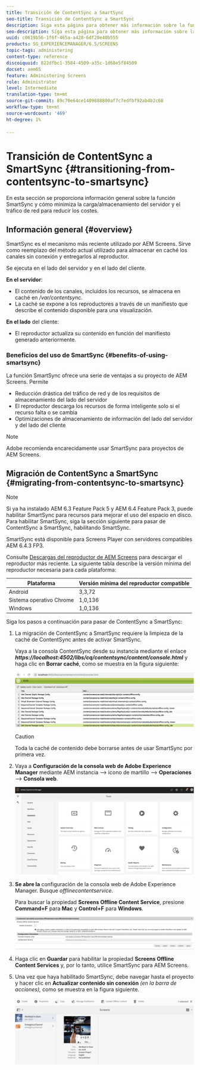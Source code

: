 ```yaml
---
title: Transición de ContentSync a SmartSync
seo-title: Transición de ContentSync a SmartSync
description: Siga esta página para obtener más información sobre la función SmartSync y cómo puede realizar la transición de ContentSync a SmartSync.
seo-description: Siga esta página para obtener más información sobre la función SmartSync y cómo puede realizar la transición de ContentSync a SmartSync.
uuid: c0619b56-1f6f-465a-a428-6df28e40b555
products: SG_EXPERIENCEMANAGER/6.5/SCREENS
topic-tags: administering
content-type: reference
discoiquuid: 822dfbc1-3584-4509-a35c-1d68e5f84509
docset: aem65
feature: Administering Screens
role: Administrator
level: Intermediate
translation-type: tm+mt
source-git-commit: 89c70e64ce1409888800af7c7edfbf92ab4b2c68
workflow-type: tm+mt
source-wordcount: '469'
ht-degree: 1%

---
```



# Transición de ContentSync a SmartSync {#transitioning-from-contentsync-to-smartsync}

En esta sección se proporciona información general sobre la función SmartSync y cómo minimiza la carga/almacenamiento del servidor y el tráfico de red para reducir los costes.

## Información general {#overview}

SmartSync es el mecanismo más reciente utilizado por AEM Screens. Sirve como reemplazo del método actual utilizado para almacenar en caché los canales sin conexión y entregarlos al reproductor.

Se ejecuta en el lado del servidor y en el lado del cliente.

**En el servidor**:

* El contenido de los canales, incluidos los recursos, se almacena en caché en */var/contentsync*.
* La caché se expone a los reproductores a través de un manifiesto que describe el contenido disponible para una visualización.

**En el lado** del cliente:

* El reproductor actualiza su contenido en función del manifiesto generado anteriormente.

### Beneficios del uso de SmartSync {#benefits-of-using-smartsync}

La función SmartSync ofrece una serie de ventajas a su proyecto de AEM Screens. Permite

* Reducción drástica del tráfico de red y de los requisitos de almacenamiento del lado del servidor
* El reproductor descarga los recursos de forma inteligente solo si el recurso falta o se cambia
* Optimizaciones de almacenamiento de información del lado del servidor y del lado del cliente

>[!NOTE]
>
>Adobe recomienda encarecidamente usar SmartSync para proyectos de AEM Screens.

## Migración de ContentSync a SmartSync {#migrating-from-contentsync-to-smartsync}

>[!NOTE]
>
>Si ya ha instalado AEM 6.3 Feature Pack 5 y AEM 6.4 Feature Pack 3, puede habilitar SmartSync para recursos para mejorar el uso del espacio en disco. Para habilitar SmartSync, siga la sección siguiente para pasar de ContentSync a SmartSync, habilitando SmartSync.
>
>SmartSync está disponible para Screens Player con servidores compatibles AEM 6.4.3 FP3.
>
>Consulte [Descargas del reproductor de AEM Screens](https://download.macromedia.com/screens/) para descargar el reproductor más reciente. La siguiente tabla describe la versión mínima del reproductor necesaria para cada plataforma:

| **Plataforma** | **Versión mínima del reproductor compatible** |
|---|---|
| Android | 3,3,72 |
| Sistema operativo Chrome | 1,0,136 |
| Windows | 1,0,136 |

Siga los pasos a continuación para pasar de ContentSync a SmartSync:

1. La migración de ContentSync a SmartSync requiere la limpieza de la caché de ContentSync antes de activar SmartSync.

   Vaya a la consola ContentSync desde su instancia mediante el enlace ***https://localhost:4502/libs/cq/contentsync/content/console.html*** y haga clic en **Borrar caché**, como se muestra en la figura siguiente:

   ![clear_contesync_cache](assets/clear_contesync_cache.png)

   >[!CAUTION]
   >
   >Toda la caché de contenido debe borrarse antes de usar SmartSync por primera vez.

1. Vaya a **Configuración de la consola web de Adobe Experience Manager** mediante AEM instancia —> icono de martillo —> **Operaciones** —> **Consola web**.

   ![screen_shot_2019-02-11at15339pm](assets/screen_shot_2019-02-11at15339pm.png)

1. **Se abre la** configuración de la consola web de Adobe Experience Manager. Busque *offlinecontentservice*.

   Para buscar la propiedad **Screens Offline Content Service**, presione **Command+F** para **Mac** y **Control+F** para **Windows**.

   ![screen_shot_2019-02-19at22643pm](assets/screen_shot_2019-02-19at22643pm.png)

1. Haga clic en **Guardar** para habilitar la propiedad **Screens Offline Content Services** y, por lo tanto, utilice SmartSync para AEM Screens.
1. Una vez que haya habilitado SmartSync, debe navegar hasta el proyecto y hacer clic en **Actualizar contenido sin conexión** *(en la barra de acciones),* como se muestra en la figura siguiente.

   ![screen_shot_2019-02-25at102605am](assets/screen_shot_2019-02-25at102605am.png)
